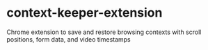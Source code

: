 # context-keeper-extension
Chrome extension to save and restore browsing contexts with scroll positions, form data, and video timestamps
